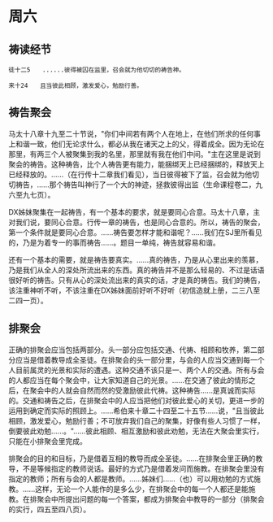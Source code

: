 # 周六

## 祷读经节
```
徒十二5　　......彼得被囚在监里，召会就为他切切的祷告神。

来十24　　且当彼此相顾，激发爱心，勉励行善。
```

## 祷告聚会

马太十八章十九至二十节说，"你们中间若有两个人在地上，在他们所求的任何事上和谐一致，他们无论求什么，都必从我在诸天之上的父，得着成全。因为无论在那里，有两三个人被聚集到我的名里，那里就有我在他们中间。"主在这里是说到聚会的祷告。这种祷告，比个人祷告更有能力，能捆绑天上已经捆绑的，释放天上已经释放的。......（在行传十二章我们看见），当日彼得被下了监，召会就为他切切祷告，......那个祷告叫神行了一个大的神迹，拯救彼得出监（生命课程卷二，九六至九七页）。

DX姊妹聚集在一起祷告，有一个基本的要求，就是要同心合意。马太十八章，主对我们说，要同心合意。行传一章的祷告，也是同心合意的。所以，祷告的聚会，第一个条件就是要同心合意。......祷告要怎样才能和谐呢？......我们在SJ里所看见的，乃是为着专一的事而祷告......。题目一单纯，祷告就容易和谐。

还有一个基本的需要，就是祷告要真实。......真的祷告，乃是从心里出来的羡慕，乃是我们从全人的深处所流出来的东西。真的祷告并不是那么轻易的、不过是话语很好听的祷告。只有从心的深处流出来的真实的话，才是真的祷告。我们的祷告，该注重神听不听，不该注重在DX姊妹面前好听不好听（初信造就上册，二三八至二四一页）。

## 排聚会

正确的排聚会应当包括两部分。头一部分应包括交通、代祷、相顾和牧养，第二部分应当是借着教导成全圣徒。在排聚会的头一部分里，与会的人应当交通到每一个人目前属灵的光景和实际的遭遇。这种交通不该只是一、两个人的交通。所有与会的人都应当在每个聚会中，让大家知道自己的光景。......在交通了彼此的情形之后，在聚会中的人就会自然而然的受激励彼此代祷。这种祷告......是真诚而实际的。交通和祷告之后，在排聚会中的人应当把他们对彼此爱心的关切，更进一步的运用到确定而实际的照顾上。......希伯来十章二十四至二十五节......说，"且当彼此相顾，激发爱心，勉励行善；不可放弃我们自己的聚集，好像有些人习惯了一样，倒要彼此劝勉......。"......彼此相顾、相互激励和彼此劝勉，无法在大聚会里实行，只能在小排聚会里完成。

排聚会的目的和目标，乃是借着互相的教导而成全圣徒。......在排聚会里正确的教导，不是等候指定的教师说话。最好的方式乃是借着发问而施教。在排聚会里没有指定的教师；所有与会的人都是教师。......姊妹们......（也）可以用劝勉的方式施教。......这样，无论一个人能作的是多么少，在排聚会中的每一个人都还是能施教。在排聚会中所提出问题的每一个答案，都成为排聚会中教导的一部分（排聚会的实行，四五至四八页）。
